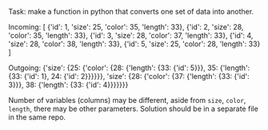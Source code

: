 Task: make a function in python that converts one set of data into another.

Incoming:
[
    {'id': 1, 'size': 25, 'color': 35, 'length': 33},
    {'id': 2, 'size': 28, 'color': 35, 'length': 33},
    {'id': 3, 'size': 28, 'color': 37, 'length': 33},
    {'id': 4, 'size': 28, 'color': 38, 'length': 33},
    {'id': 5, 'size': 25, 'color': 28, 'length': 33}
]

Outgoing:
{'size': {25: {'color': {28: {'length': {33: {'id': 5}}},
                         35: {'length': {33: {'id': 1},
                                         24: {'id': 2}}}}}},
 'size': {28: {'color': {37: {'length': {33: {'id': 3}}},
                         38: {'length': {33: {'id': 4}}}}}}}

Number of variables (columns) may be different, aside from `size`, `color`, `length`, there may be other parameters.
Solution should be in a separate file in the same repo.
